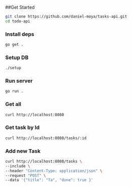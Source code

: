 ##Get Started
``` bash
git clone https://github.com/daniel-moya/tasks-api.git
cd todo-api
```

### Install deps
``` bash
go get .
```

### Setup DB
``` bash
./setup
```

### Run server
``` bash
go run .
```

### Get all
``` bash
curl http://localhost:8080
```

### Get task by Id
``` bash
curl http://localhost:8080/tasks/:id
```

### Add new Task
``` bash
curl http://localhost:8080/tasks \
--include \
--header "Content-Type: application/json" \
--request "POST" \
--data '{"title": "Ta", "done": true }'
```
